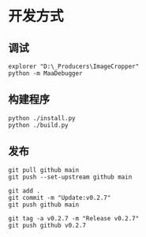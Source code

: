 # 开发方式

## 调试

``` shell
explorer "D:\_Producers\ImageCropper"
python -m MaaDebugger
```

## 构建程序

``` shell
python ./install.py
python ./build.py
```

## 发布

``` shell
git pull github main
git push --set-upstream github main

git add .
git commit -m "Update:v0.2.7"
git push github main

git tag -a v0.2.7 -m "Release v0.2.7"
git push github v0.2.7
```
